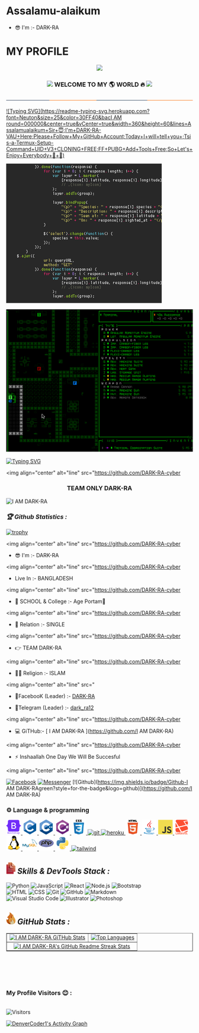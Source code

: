# Assalamu-alaikum

- 😎 I'm :- DARK-RA


# MY PROFILE

<p align="center"><img src="https://img.shields.io/badge/I Am %20A BANGLADESHI- PROGRAMMER-green?colorA=%23ff0000&colorB=%23017e40&style=flat-square">
 
<h3 align="center">
  <img src="https://emoji.discord.st/emojis/768b108d-274f-4f44-a634-8477b16efce7.gif" width="30">
   WELCOME TO MY 🌎 WORLD 🔥
  <img src="https://emoji.discord.st/emojis/768b108d-274f-4f44-a634-8477b16efce7.gif" width="30">
</h3>
 
<img align="center" alt="line" src="https://github.com/DalpatRathore/dalpatrathore/blob/main/assets/images/line-1.svg">
 
[![Typing SVG](https://readme-typing-svg.herokuapp.com?font=Neuton&size=25&color=30FF40&bacI AM round=000000&center=true&vCenter=true&width=360&height=60&lines=Assalamualaikum+Sir+😇;I'm+DARK-RA-VAU+Here;Please+Follow+My+GitHub+Account;Today+I+will+tell+you+;Tsis-a-Termux-Setup-Command+UID+V3+CLONING+FREE;FF+PUBG+Add+Tools+Free;So+Let's+Enjoy+Everybody+🥱+🤟)](https://git.io/typing-svg)

<img src="https://github.com/MRVIVEK-CODER/Decompiler/blob/main/106824690-8dd73a00-66ad-11eb-89e2-53e13ac6f594.gif" alt="" border="0" />

![Alt text](https://github.com/MRVIVEK-CODER/MRVIVEK-CODER/raw/main/md7Oqrf.gif)

[![Typing SVG](https://readme-typing-svg.herokuapp.com?color=%23F70B10&size=27&lines=DARK-RA-VAU;+It's+Not+Just+A+TEAM;It's+A+Brand)](https://git.io/typing-svg)
 
</p>
 
<img align="center" alt="line" src="https://github.com/DARK-RA-cyber
 
<h3 align="center"> TEAM ONLY DARK-RA </h3>
 
<p align="left"> <img src="https://komarev.com/ghpvc/?username=I AM DARK-RAt&label=Profile%20views&color=eb4d3d&style=flat-square" alt="I AM DARK-RA" /> </p>
</i></b></h3>
 
<h3><b><i>🏆 Github Statistics :</i></b></h3>
<a href="https://github.com/I AM DARK-RA"><img title="trophy" src="https://github-profile-trophy.vercel.app/?username=I AM DARK-RA&theme=monokai"></a>
 
 
<img align="center" alt="line" src="https://github.com/DARK-RA-cyber
 
- 😎 I'm :- DARK-RA
 
<img align="center" alt="line" src="https://github.com/DARK-RA-cyber
 
-    Live In :- BANGLADESH
 
<img align="center" alt="line" src="https://github.com/DARK-RA-cyber
 
- 📕 SCHOOL & College :-  Age Portam🥱
 
<img align="center" alt="line" src="https://github.com/DARK-RA-cyber
 
- 🙂 Relation :- SINGLE
 
<img align="center" alt="line" src="https://github.com/DARK-RA-cyber
 
- 👉 TEAM DARK-RA 
 
<img align="center" alt="line" src="https://github.com/DARK-RA-cyber
 
- 🤲🏻 Religion :- ISLAM
 
<img align="center" alt="line" src="
 
- 📱FacebooK (Leader) :- [ DARK-RA   ](https://www.facebook.com/MUHAMMAD.RONI.AKONDO?mibextid=ZbWKwL)

- 📱Telegram (Leader)  :- [ dark_ra12 ](https://t.me/dark_ra12)  

<img align="center" alt="line" src="https://github.com/DARK-RA-cyber
 
- 💻 GiTHub:- [ I AM DARK-RA ](https://github.com/I AM DARK-RA)
 
<img align="center" alt="line" src="https://github.com/DARK-RA-cyber
 
- ⚡ Inshaallah One Day We Will Be Succesful
 
<img align="center" alt="line" src="https://github.com/DARK-RA-cyber
 

[![Facebook](https://img.shields.io/badge/Facebook-green?style=for-the-badge&logo=facebook)](https://fb.com/kov.balo.cele)
[![Messenger](https://img.shields.io/badge/Chat-Messenger-blue?style=for-the-badge&logo=messenger)](https://m.me/kov.balo.cele)
[![Github](https://img.shields.io/badge/Github-I AM DARK-RAgreen?style=for-the-badge&logo=github)](https://github.com/I AM DARK-RA)



### ⚙️   Language & programming
 
<p align="left"> <a href="https://getbootstrap.com" target="_blank"> <img src="https://raw.githubusercontent.com/devicons/devicon/master/icons/bootstrap/bootstrap-plain-wordmark.svg" alt="bootstrap" width="40" height="40"/> </a> <a href="https://www.cprogramming.com/" target="_blank"> <img src="https://raw.githubusercontent.com/devicons/devicon/master/icons/c/c-original.svg" alt="c" width="40" height="40"/> </a> <a href="https://www.w3schools.com/cpp/" target="_blank"> <img src="https://raw.githubusercontent.com/devicons/devicon/master/icons/cplusplus/cplusplus-original.svg" alt="cplusplus" width="40" height="40"/> </a> <a href="https://www.w3schools.com/cs/" target="_blank"> <img src="https://raw.githubusercontent.com/devicons/devicon/master/icons/csharp/csharp-original.svg" alt="csharp" width="40" height="40"/> </a> <a href="https://www.w3schools.com/css/" target="_blank"> <img src="https://raw.githubusercontent.com/devicons/devicon/master/icons/css3/css3-original-wordmark.svg" alt="css3" width="40" height="40"/> </a> <a href="https://git-scm.com/" target="_blank"> <img src="https://www.vectorlogo.zone/logos/git-scm/git-scm-icon.svg" alt="git" width="40" height="40"/> </a> <a href="https://heroku.com" target="_blank"> <img src="https://www.vectorlogo.zone/logos/heroku/heroku-icon.svg" alt="heroku" width="40" height="40"/> </a> <a href="https://www.w3.org/html/" target="_blank"> <img src="https://raw.githubusercontent.com/devicons/devicon/master/icons/html5/html5-original-wordmark.svg" alt="html5" width="40" height="40"/> </a> <a href="https://www.java.com" target="_blank"> <img src="https://raw.githubusercontent.com/devicons/devicon/master/icons/java/java-original.svg" alt="java" width="40" height="40"/> </a> <a href="https://developer.mozilla.org/en-US/docs/Web/JavaScript" target="_blank"> <img src="https://raw.githubusercontent.com/devicons/devicon/master/icons/javascript/javascript-original.svg" alt="javascript" width="40" height="40"/> </a> <a href="https://laravel.com/" target="_blank"> <img src="https://raw.githubusercontent.com/devicons/devicon/master/icons/laravel/laravel-plain-wordmark.svg" alt="laravel" width="40" height="40"/> </a> <a href="https://www.linux.org/" target="_blank"> <img src="https://raw.githubusercontent.com/devicons/devicon/master/icons/linux/linux-original.svg" alt="linux" width="40" height="40"/> </a> <a href="https://www.mysql.com/" target="_blank"> <img src="https://raw.githubusercontent.com/devicons/devicon/master/icons/mysql/mysql-original-wordmark.svg" alt="mysql" width="40" height="40"/> </a> <a href="https://www.php.net" target="_blank"> <img src="https://raw.githubusercontent.com/devicons/devicon/master/icons/php/php-original.svg" alt="php" width="40" height="40"/> </a> <a href="https://www.python.org" target="_blank"> <img src="https://raw.githubusercontent.com/devicons/devicon/master/icons/python/python-original.svg" alt="python" width="40" height="40"/> </a> <a href="https://tailwindcss.com/" target="_blank"> <img src="https://www.vectorlogo.zone/logos/tailwindcss/tailwindcss-icon.svg" alt="tailwind" width="40" height="40"/> </a> </p>
 
<h2><img width="25" src="https://github.com/DalpatRathore/dalpatrathore/blob/main/assets/icons/icon-skills.png" /><i> Skills & DevTools Stack :</i></h2>
 
![Python](https://img.shields.io/badge/-Python-05122A?style=flat&logo=python) 
![JavaScript](https://img.shields.io/badge/-JavaScript-05122A?style=flat&logo=javascript) 
![React](https://img.shields.io/badge/-React-05122A?style=flat&logo=react) 
![Node.js](https://img.shields.io/badge/-Node.js-05122A?style=flat&logo=node.js) 
![Bootstrap](https://img.shields.io/badge/-Bootstrap-05122A?style=flat&logo=bootstrap&logoColor=563D7C)\
![HTML](https://img.shields.io/badge/-HTML-05122A?style=flat&logo=HTML5) 
![CSS](https://img.shields.io/badge/-CSS-05122A?style=flat&logo=CSS3&logoColor=1572B6) 
![Git](https://img.shields.io/badge/-Git-05122A?style=flat&logo=git) 
![GitHub](https://img.shields.io/badge/-GitHub-05122A?style=flat&logo=github) 
![Markdown](https://img.shields.io/badge/-Markdown-05122A?style=flat&logo=markdown)\
![Visual Studio Code](https://img.shields.io/badge/-Visual%20Studio%20Code-05122A?style=flat&logo=visual-studio-code&logoColor=007ACC) 
![Illustrator](https://img.shields.io/badge/-Illustrator-05122A?style=flat&logo=adobe-illustrator) 
![Photoshop](https://img.shields.io/badge/-Photoshop-05122A?style=flat&logo=adobe-photoshop) 
<h2> <img width="25" src="https://github.com/DalpatRathore/dalpatrathore/blob/main/assets/icons/icon-stats.png" /><i> GitHub Stats :</i></h2>
 
<table border="1">
  <tr>
    <td valign="top"><a href="https://github.com/I AM DARK-RA/github-readme-stats"> <img src="https://github-readme-stats.vercel.app/api?username=I AM DARK-RA&count_private=true&show_icons=true&icon_color=FFA500&title_color=f4791f&bg_color=0,03071e,0F2027,03071e&text_color=abcdef&border_radius=10" alt ="I AM DARK-RA GiTHub Stats"/></td> </a>
    <td valign="top"> <a href="https://github.com/I AM DARK-RA"> <img src="https://github-readme-stats.vercel.app/api/top-langs/?username=I AM DARK-RA&layout=compact&langs_count=10" alt ="Top Languages"/></td>
    </a>
  </tr>
   <tr>
    <td colspan="2" align="center"> <a href="https://git.io/streak-stats"> <img src="http://github-readme-streak-stats.herokuapp.com?user=I AM DARK-RA&hide_border=true&bacI AM round=f6f8fa&stroke=001427&ring=e36414&fire=e36414&currStreakNum=03045e&sideNums=03045e&currStreakLabel=03045e&sideLabels=240046&dates=fb5607&date_format=j%20M%5B%20Y%5D" alt ="I AM DARK-RA's GitHub Readme Streak Stats"/> </a>  </td> 
    
  </tr>
</table>
<br>
 
<br><br>
<h3> My Profile Visitors 😊 :</h3>
<br>
<img src="https://profile-counter.glitch.me/I AM DARK-RA/count.svg" alt="Visitors">

 

<!-- https://github.com/ashutosh00710/github-readme-activity-graph -->
<a href="https://github.com/I AM DARK-RA/github-readme-activity-graph"><img alt="DenverCoder1's Activity Graph" src="https://denvercoder1-activity-graph.herokuapp.com/graph/?username=I AM DARK-RA&bg_color=1F222E&color=F8D866&line=F85D7F&point=FFFFFF&hide_border=true" /></a>
